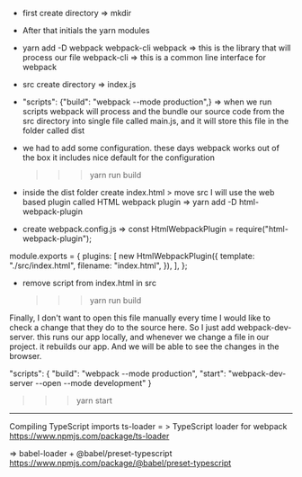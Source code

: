 - first create directory => mkdir
- After that initials the yarn modules
- yarn add -D webpack webpack-cli
  webpack => this is the library that will process our file
  webpack-cli => this is a common line interface for webpack
- src create directory => index.js
- "scripts": {"build": "webpack --mode production",} => when we run scripts webpack will process and the bundle our source code from the src directory into single file called main.js, and it will store this file in the folder called dist

- we had to add some configuration.
  these days webpack works out of the box it includes nice default for the configuration
  > > > yarn run build
- inside the dist folder create index.html > move src
  I will use the web based plugin called HTML webpack plugin => yarn add -D html-webpack-plugin
- create webpack.config.js =>
  const HtmlWebpackPlugin = require("html-webpack-plugin");

module.exports = {
plugins: [
new HtmlWebpackPlugin({
template: "./src/index.html",
filename: "index.html",
}),
],
};

- remove script from index.html in src
  > > > yarn run build

Finally, I don't want to open this file manually every time I would like to check a change that they do to the source here. So I just add webpack-dev-server. this runs our app locally, and whenever we change a file in our project. it rebuilds our app. And we will be able to see the changes in the browser.

"scripts": {
"build": "webpack --mode production",
"start": "webpack-dev-server --open --mode development"
}

> > > yarn start

---

Compiling TypeScript imports ts-loader = > TypeScript loader for webpack https://www.npmjs.com/package/ts-loader

=> babel-loader + @babel/preset-typescript https://www.npmjs.com/package/@babel/preset-typescript
